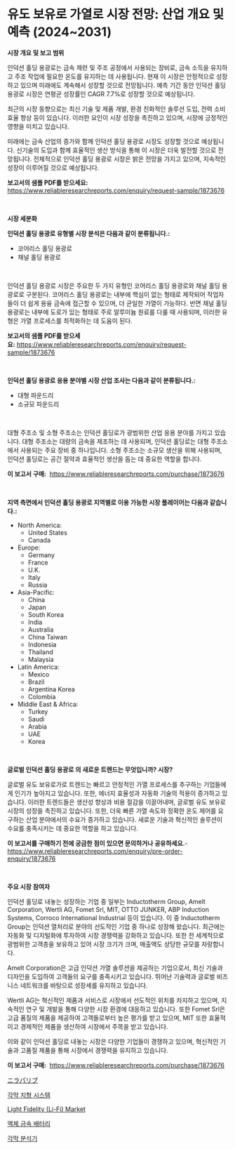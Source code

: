 <p><h1>유도 보유로 가열로 시장 전망: 산업 개요 및 예측 (2024~2031)</h1></p><p><strong>시장 개요 및 보고 범위</strong></p>
<p><p>인덕션 홀딩 용광로는 금속 제련 및 주조 공정에서 사용되는 장비로, 금속 소득을 유지하고 주조 작업에 필요한 온도를 유지하는 데 사용됩니다. 현재 이 시장은 안정적으로 성장하고 있으며 미래에도 계속해서 성장할 것으로 전망됩니다. 예측 기간 동안 인덕션 홀딩 용광로 시장은 연평균 성장률인 CAGR 7.7%로 성장할 것으로 예상됩니다.</p><p>최근의 시장 동향으로는 최신 기술 및 제품 개발, 환경 친화적인 솔루션 도입, 전력 소비 효율 향상 등이 있습니다. 이러한 요인이 시장 성장을 촉진하고 있으며, 시장에 긍정적인 영향을 미치고 있습니다.</p><p>미래에는 금속 산업의 증가와 함께 인덕션 홀딩 용광로 시장도 성장할 것으로 예상됩니다. 신기술의 도입과 함께 효율적인 생산 방식을 통해 이 시장은 더욱 발전할 것으로 전망됩니다. 전체적으로 인덕션 홀딩 용광로 시장은 밝은 전망을 가지고 있으며, 지속적인 성장이 이루어질 것으로 예상됩니다.</p></p>
<p><strong>보고서의 샘플 PDF를 받으세요:</strong> <a href="https://www.reliableresearchreports.com/enquiry/request-sample/1873676">https://www.reliableresearchreports.com/enquiry/request-sample/1873676</a></p>
<p>&nbsp;</p>
<p><strong>시장 세분화</strong></p>
<p><strong>인덕션 홀딩 용광로 유형별 시장 분석은 다음과 같이 분류됩니다.:</strong></p>
<p><ul><li>코어리스 홀딩 용광로</li><li>채널 홀딩 용광로</li></ul></p>
<p>&nbsp;</p>
<p><p>인덕션 홀딩 용광로 시장은 주요한 두 가지 유형인 코어리스 홀딩 용광로와 채널 홀딩 용광로로 구분된다. 코어리스 홀딩 용광로는 내부에 핵심이 없는 형태로 제작되어 작업자들이 더 쉽게 용융 금속에 접근할 수 있으며, 더 균일한 가열이 가능하다. 반면 채널 홀딩 용광로는 내부에 도로가 있는 형태로 주로 알루미늄 원료를 다룰 때 사용되며, 이러한 유형은 가열 프로세스를 최적화하는 데 도움이 된다.</p></p>
<p><strong>보고서의 샘플 PDF를 받으세요:</strong>&nbsp;<a href="https://www.reliableresearchreports.com/enquiry/request-sample/1873676">https://www.reliableresearchreports.com/enquiry/request-sample/1873676</a></p>
<p>&nbsp;</p>
<p><strong> 인덕션 홀딩 용광로 응용 분야별 시장 산업 조사는 다음과 같이 분류됩니다.:</strong></p>
<p><ul><li>대형 파운드리</li><li>소규모 파운드리</li></ul></p>
<p>&nbsp;</p>
<p><p>대형 주조소 및 소형 주조소는 인덕션 홀딩로가 광범위한 산업 응용 분야를 가지고 있습니다. 대형 주조소는 대량의 금속을 제조하는 데 사용되며, 인덕션 홀딩로는 대형 주조소에서 사용되는 주요 장비 중 하나입니다. 소형 주조소는 소규모 생산을 위해 사용되며, 인덕션 홀딩로는 공간 절약과 효율적인 생산을 돕는 데 중요한 역할을 합니다.</p></p>
<p><strong>이 보고서 구매:</strong>&nbsp; <a href="https://www.reliableresearchreports.com/purchase/1873676">https://www.reliableresearchreports.com/purchase/1873676</a></p>
<p>&nbsp;</p>
<p><strong>지역 측면에서 인덕션 홀딩 용광로 지역별로 이용 가능한 시장 플레이어는 다음과 같습니다.:</strong></p>
<p><ul>
    <li>
        North America:
        <ul>
            <li>United States</li>
            <li>Canada</li>
        </ul>
    </li>
    <li>
        Europe:
        <ul>
            <li>Germany</li>
            <li>France</li>
            <li>U.K.</li>
            <li>Italy</li>
            <li>Russia</li>
        </ul>
    </li>
    <li>
        Asia-Pacific:
        <ul>
            <li>China</li>
            <li>Japan</li>
            <li>South Korea</li>
            <li>India</li>
            <li>Australia</li>
            <li>China Taiwan</li>
            <li>Indonesia</li>
            <li>Thailand</li>
            <li>Malaysia</li>
        </ul>
    </li>
    <li>
        Latin America:
        <ul>
            <li>Mexico</li>
            <li>Brazil</li>
            <li>Argentina Korea</li>
            <li>Colombia</li>
        </ul>
    </li>
    <li>
        Middle East & Africa:
        <ul>
            <li>Turkey</li>
            <li>Saudi</li>
            <li>Arabia</li>
            <li>UAE</li>
            <li>Korea</li>
        </ul>
    </li>
    </ul></p>
<p>&nbsp;</p>
<p><strong>글로벌 인덕션 홀딩 용광로 의 새로운 트렌드는 무엇입니까? 시장?</strong></p>
<p><p>글로벌 유도 보유로가로 트렌드는 빠르고 안정적인 가열 프로세스를 추구하는 기업들에게 인기가 높아지고 있습니다. 또한, 에너지 효율성과 자동화 기술의 적용이 증가하고 있습니다. 이러한 트렌드들은 생산성 향상과 비용 절감을 이끌어내며, 글로벌 유도 보유로 시장의 성장을 촉진하고 있습니다. 또한, 더욱 빠른 가열 속도와 정확한 온도 제어를 요구하는 산업 분야에서의 수요가 증가하고 있습니다. 새로운 기술과 혁신적인 솔루션이 수요를 충족시키는 데 중요한 역할을 하고 있습니다.</p></p>
<p><strong>이 보고서를 구매하기 전에 궁금한 점이 있으면 문의하거나 공유하세요.</strong>- <a href="https://www.reliableresearchreports.com/enquiry/pre-order-enquiry/1873676">https://www.reliableresearchreports.com/enquiry/pre-order-enquiry/1873676</a></p>
<p>&nbsp;</p>
<p><strong>주요 시장 참여자</strong></p>
<p><p>인덕션 홀딩로 내놓는 성장하는 기업 중 일부는 Inductotherm Group, Amelt Corporation, Wertli AG, Fomet Srl, MIT, OTTO JUNKER, ABP Induction Systems, Corroco International Industrial 등이 있습니다. 이 중 Inductotherm Group는 인덕션 열처리로 분야의 선도적인 기업 중 하나로 성장해 왔습니다. 최근에는 자동화 및 디지털화에 투자하여 시장 경쟁력을 강화하고 있습니다. 또한 전 세계적으로 광범위한 고객층을 보유하고 있어 시장 크기가 크며, 매출액도 상당한 규모를 자랑합니다.</p><p>Amelt Corporation은 고급 인덕션 가열 솔루션을 제공하는 기업으로서, 최신 기술과 디자인을 도입하여 고객들의 요구를 충족시키고 있습니다. 뛰어난 기술력과 글로벌 비즈니스 네트워크를 바탕으로 성장세를 유지하고 있습니다.</p><p>Wertli AG는 혁신적인 제품과 서비스로 시장에서 선도적인 위치를 차지하고 있으며, 지속적인 연구 및 개발을 통해 다양한 시장 환경에 대응하고 있습니다. 또한 Fomet Srl은 고급 품질의 제품을 제공하여 고객들로부터 높은 평가를 받고 있으며, MIT 또한 효율적이고 경제적인 제품을 생산하여 시장에서 주목을 받고 있습니다.</p><p>이와 같이 인덕션 홀딩로 내놓는 시장은 다양한 기업들이 경쟁하고 있으며, 혁신적인 기술과 고품질 제품을 통해 시장에서 경쟁력을 유지하고 있습니다.</p></p>
<p><strong>이 보고서 구매:</strong>&nbsp;&nbsp;<a href="https://www.reliableresearchreports.com/purchase/1873676">https://www.reliableresearchreports.com/purchase/1873676</a></p>
<p><p><a href="https://github.com/mcbeesbxa270/Market-Research-Report-List-1/blob/main/84546303147.md">ニラパリブ</a></p><p><a href="https://github.com/vskv4779xr1/Market-Research-Report-List-1/blob/main/32137902779.md">각막 지형 시스템</a></p><p><a href="https://view.publitas.com/reportprime-1/light-fidelity-li-fi-market-provides-detailed-segmentation-of-this-market-based-on-type-application-and-region-and-forecast-for-the-period-from-2024-2031/">Light Fidelity (Li-Fi) Market</a></p><p><a href="https://medium.com/@fernandotryo5lson96765/%EC%95%A1%EC%B2%B4-%EA%B8%88%EC%86%8D-%EB%B0%B0%ED%84%B0%EB%A6%AC-%EC%8B%9C%EC%9E%A5-%EC%A0%84%EB%A7%9D-%EC%82%B0%EC%97%85-%EA%B0%9C%EC%9A%94-%EB%B0%8F-%EC%98%88%EC%B8%A1-2024%EB%85%84%EB%B6%80%ED%84%B0-2031%EB%85%84%EA%B9%8C%EC%A7%80-22af313d900b">액체 금속 배터리</a></p><p><a href="https://github.com/xvz497517413/Market-Research-Report-List-1/blob/main/78743572778.md">각막 분석기</a></p></p>
